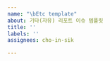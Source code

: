 ```yaml
---
name: "\bEtc template"
about: 기타(자유) 리포트 이슈 템플릿
title: ''
labels: ''
assignees: cho-in-sik

---
```



